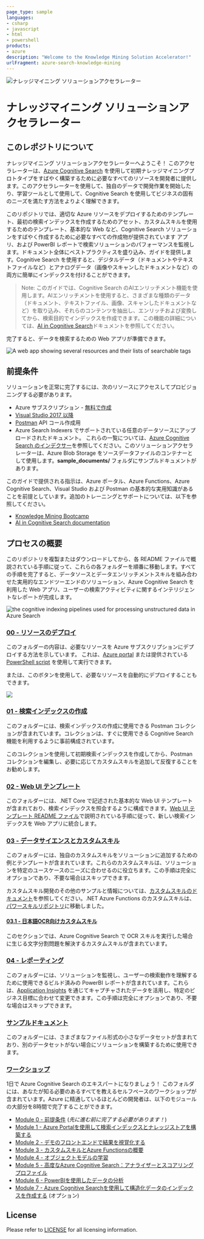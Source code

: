 ```yaml
---
page_type: sample
languages:
- csharp
- javascript
- html
- powershell
products:
- azure
description: "Welcome to the Knowledge Mining Solution Accelerator!"
urlFragment: azure-search-knowledge-mining
---
```


![ナレッジマイニング ソリューションアクセラレーター](images/kmheader.png)

# ナレッジマイニング ソリューションアクセラレーター

## このレポジトリについて

ナレッジマイニング ソリューションアクセラレーターへようこそ！ このアクセラレーターは、[Azure Cognitive Search](https://docs.microsoft.com/azure/search/cognitive-search-concept-intro) を使用して初期ナレッジマイニングプロトタイプをすばやく構築するために必要なすべてのリソースを開発者に提供します。このアクセラレーターを使用して、独自のデータで開発作業を開始したり、学習ツールとして使用して、Cognitive Search を使用してビジネスの固有のニーズを満たす方法をよりよく理解できます。

このリポジトリでは、適切な Azure リソースをデプロイするためのテンプレート、最初の検索インデックスを作成するためのアセット、カスタムスキルを使用するためのテンプレート、基本的な Web など、Cognitive Search ソリューションをすばやく作成するために必要なすべての作成物が提供されています アプリ、および PowerBI レポートで検索ソリューションのパフォーマンスを監視します。ドキュメント全体にベストプラクティスを盛り込み、ガイドを提供します。Cognitive Search を使用すると、デジタルデータ（ドキュメントやテキストファイルなど）とアナログデータ（画像やスキャンしたドキュメントなど）の両方に簡単にインデックスを付けることができます。

> Note: このガイドでは、Cognitive Search のAIエンリッチメント機能を使用します。AIエンリッチメントを使用すると、さまざまな種類のデータ（ドキュメント、テキストファイル、画像、スキャンしたドキュメントなど）を取り込み、それらのコンテンツを抽出し、エンリッチおよび変換してから、検索目的でインデックスを作成できます。この機能の詳細については、[AI in Cognitive Search](https://docs.microsoft.com/azure/search/cognitive-search-concept-intro)ドキュメントを参照してください。

完了すると、データを検索するための Web アプリが準備できます。

![A web app showing several resources and their lists of searchable tags](images/ui.PNG)

## 前提条件

ソリューションを正常に完了するには、次のリソースにアクセスしてプロビジョニングする必要があります。

* Azure サブスクリプション - [無料で作成](https://azure.microsoft.com/free/)
* [Visual Studio 2017 以降](https://visualstudio.microsoft.com/downloads/)
* [Postman](https://www.getpostman.com/) API コール作成用
* Azure Search Indexers でサポートされている任意のデータソースにアップロードされたドキュメント。 これらの一覧については、[Azure Cognitive Search のインデクサー](https://docs.microsoft.com/azure/search/search-indexer-overview)を参照してください。このソリューションアクセラレーターは、Azure Blob Storage をソースデータファイルのコンテナーとして使用します。**sample_documents/** フォルダにサンプルドキュメントがあります。

このガイドで提供される指示は、Azure ポータル、Azure Functions、Azure Cognitive Search、Visual Studio および Postman の基本的な実用知識があることを前提としています。追加のトレーニングとサポートについては、以下を参照してください。

* [Knowledge Mining Bootcamp](https://github.com/Azure/LearnAI-KnowledgeMiningBootcamp)
* [AI in Cognitive Search documentation](https://docs.microsoft.com/azure/search/cognitive-search-resources-documentation)

## プロセスの概要

このリポジトリを複製またはダウンロードしてから、各 README ファイルで概説されている手順に従って、これらの各フォルダーを順番に移動します。すべての手順を完了すると、データソースとデータエンリッチメントスキルを組み合わせた実用的なエンドツーエンドのソリューション、Azure Cognitive Search を利用した Web アプリ、ユーザーの検索アクティビティに関するインテリジェントなレポートが完成します。

![the cognitive indexing pipelines used for processing unstructured data in Azure Search](images/architecture.jpg)

### [00 - リソースのデプロイ](./00%20-%20Resource%20Deployment)
このフォルダーの内容は、必要なリソースを Azure サブスクリプションにデプロイする方法を示しています。 これは、[Azure portal](https://portal.azure.com) または提供されている [PowerShell script](./00%20-%20Resource%20Deployment/deploy.ps1) を使用して実行できます。

または、このボタンを使用して、必要なリソースを自動的にデプロイすることもできます。

<a href="https://portal.azure.com/#create/Microsoft.Template/uri/https%3A%2F%2Fraw.githubusercontent.com%2Fnohanaga%2Fazure-search-knowledge-mining%2Fmaster%2Fazuredeploy.json" target="_blank">
    <img src="http://azuredeploy.net/deploybutton.png"/>
</a> 

### [01 - 検索インデックスの作成](./01%20-%20Search%20Index%20Creation)
このフォルダーには、検索インデックスの作成に使用できる Postman コレクションが含まれています。コレクションは、すぐに使用できる Cognitive Search 機能を利用するように事前構成されています。

このコレクションを使用して初期検索インデックスを作成してから、Postman コレクションを編集し、必要に応じてカスタムスキルを追加して反復することをお勧めします。

### [02 - Web UI テンプレート](./02%20-%20Web%20UI%20Template)
このフォルダーには、.NET Core で記述された基本的な Web UI テンプレートが含まれており、検索インデックスを照会するように構成できます。[Web UI テンプレート README ファイル](./02%20-%20Web%20UI%20Template/README.md)で説明されている手順に従って、新しい検索インデックスを Web アプリに統合します。

### [03 - データサイエンスとカスタムスキル](./03%20-%20Data%20Science%20and%20Custom%20Skills)
このフォルダーには、独自のカスタムスキルをソリューションに追加するための例とテンプレートが含まれています。これらのカスタムスキルは、ソリューションを特定のユースケースのニーズに合わせるのに役立ちます。この手順は完全にオプションであり、不要な場合はスキップできます。

カスタムスキル開発のその他のサンプルと情報については、[カスタムスキルのドキュメント](https://docs.microsoft.com/azure/search/cognitive-search-custom-skill-interface)を参照してください。.NET Azure Functions のカスタムスキルは、[パワースキルリポジトリ](https://github.com/nohanaga/azure-search-power-skills)に移動しました。

#### [03.1 - 日本語OCR向けカスタムスキル](https://github.com/nohanaga/azure-search-japanese-ocr-tips/)
 このセクションでは、Azure Cognitive Search で OCR スキルを実行した場合に生じる文字分割問題を解決するカスタムスキルが含まれています。

### [04 - レポーティング](./04%20-%20Reporting)
このフォルダーには、ソリューションを監視し、ユーザーの検索動作を理解するために使用できるビルド済みの PowerBI レポートが含まれています。これらは、[Application Insights](https://docs.microsoft.com/azure/azure-monitor/app/app-insights-overview) を通じてキャプチャされたデータを活用し、特定のビジネス目標に合わせて変更できます。この手順は完全にオプションであり、不要な場合はスキップできます。

### [サンプルドキュメント](./sample_documents)
このフォルダーには、さまざまなファイル形式の小さなデータセットが含まれており、別のデータセットがない場合にソリューションを構築するために使用できます。

### [ワークショップ](./workshops)
1日で Azure Cognitive Search のエキスパートになりましょう！
このフォルダには、あなたが知る必要のあるすべてを教えるセルフペースのワークショップが含まれています。Azure に精通しているほとんどの開発者は、以下のモジュールの大部分を8時間で完了することができます。

+ [Module 0 - 前提条件](./workshops/Module%200.md) (*先に進む前に完了する必要があります！*)
+ [Module 1 - Azure Portalを使用して検索インデックスとナレッジストアを構築する](./workshops/Module%201.md)
+ [Module 2 - デモのフロントエンドで結果を視覚化する](./workshops/Module%202.md)
+ [Module 3 - カスタムスキルとAzure Functionsの概要](./workshops/Module%203.md)
+ [Module 4 - オブジェクトモデルの学習](./workshops/Module%204.md)
+ [Module 5 - 高度なAzure Cognitive Search：アナライザーとスコアリングプロファイル](./workshops/Module%205.md)
+ [Module 6 - PowerBIを使用したデータの分析](./workshops/Module%206.md)
+ [Module 7 - Azure Cognitive Searchを使用して構造化データのインデックスを作成する](./workshops/Module%207.md) (オプション)


## License

Please refer to [LICENSE](./LICENSE.md) for all licensing information.
